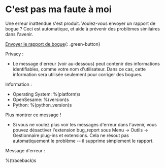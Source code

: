 # C'est pas ma faute à moi

Une erreur inattendue s'est produit. Voulez-vous envoyer un rapport de bogue ? Ceci est automatique, et aide à prévenir des problèmes similaires dans l'avenir.

[Envoyer le rapport de bogue](opensesame://event.bug_report_send){: .green-button}

Privacy :

- Le message d'erreur (voir au-dessous) peut contenir des informations identifiables, comme votre nom d'utilisateur. Dans ce cas, cette information sera utilisée seulement pour corriger des bogues.

Information :

- Operating System: %(platform)s
- OpenSesame: %(version)s
- Python: %(python_version)s

Plus montrer ce message !

- Si vous ne voulez plus voir les messages d'erreur dans l'avenir, vous pouvez désactiver l'extension bug_report sous Menu → Outils → Gestionnaire plug-ins et extensions. Cela ne résout pas automatiquement le problème -- il supprime simplement le rapport.

Message d'erreur :

%(traceback)s
